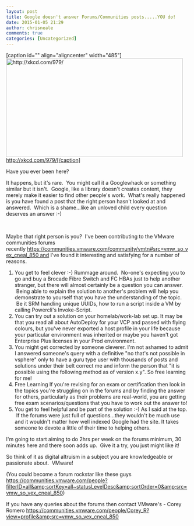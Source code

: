 ```yaml
---
layout: post
title: Google doesn't answer Forums/Communities posts.....YOU do!
date: 2015-01-05 21:29
author: chrisneale
comments: true
categories: [Uncategorized]
---
```

[caption id="" align="aligncenter" width="485"]<img src="http://imgs.xkcd.com/comics/wisdom_of_the_ancients.png" alt="http://xkcd.com/979/" width="485" height="270" /> http://xkcd.com/979/[/caption]

Have you ever been here?

It happens, but it's rare.  You might call it a Googlewhack or something similar but it isn't.  Google, like a library doesn't creates content, they merely make it easier to find other people's work.  What's really happened is you have found a post that the right person hasn't looked at and answered.  Which is a shame...like an unloved child every question deserves an answer :-)

&nbsp;

Maybe that right person is you?  I've been contributing to the VMware communities forums recently https://communities.vmware.com/community/vmtn#src=vmw_so_vex_cneal_850 and I've found it interesting and satisfying for a number of reasons.
<ol>
	<li>You get to feel clever :-)
Rummage around.  No-one's expecting you to go and buy a Brocade Fibre Switch and FC HBAs just to help another stranger, but there will almost certainly be a question you can answer.  Being able to explain the solution to another's problem will help you demonstrate to yourself that you have the understanding of the topic.  Be it SRM handling unique UUIDs, how to run a script inside a VM by calling Powercli's Invoke-Script.</li>
	<li>You can try out a solution on your homelab/work-lab set up.
It may be that you read all about AutoDeploy for your VCP and passed with flying colours, but you've never exported a host profile in your life because your particular environment was inherited or maybe you haven't got Enterprise Plus licenses in your Prod environment.</li>
	<li>You might get corrected by someone cleverer.
I'm not ashamed to admit I answered someone's query with a definitive "no that's not possible in vsphere" only to have a guru type user with thousands of posts and solutions under their belt correct me and inform the person that "it is possible using the following method as of version x.y".
So free learning for me!</li>
	<li>Free Learning
If you're revising for an exam or certification then look in the topics you're struggling on in the forums and by finding the answer for others, particularly as their problems are real-world, you are getting free exam scenarios/questions that you have to work out the answer to!</li>
	<li>You get to feel helpful and be part of the solution :-)
As I said at the top.  If the forums were just full of questions...they wouldn't be much use and it wouldn't matter how well indexed Google had the site.
It takes someone to devote a little of their time to helping others.</li>
</ol>
I'm going to start aiming to do 2hrs per week on the forums minimum, 30 minutes here and there soon adds up.  Give it a try, you just might like it!

So think of it as digital altruism in a subject you are knowledgeable or passionate about.  VMware!

(You could become a forum rockstar like these guys https://communities.vmware.com/people?filterID=all&amp;sortKey=all~statusLevelDesc&amp;sortOrder=0&amp;src=vmw_so_vex_cneal_850)

If you have any queries about the forums then contact VMware's - Corey Romero https://communities.vmware.com/people/Corey_R?view=profile&amp;src=vmw_so_vex_cneal_850
